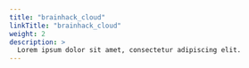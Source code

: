 ```yaml
---
title: "brainhack_cloud"
linkTitle: "brainhack_cloud"
weight: 2
description: >
  Lorem ipsum dolor sit amet, consectetur adipiscing elit.
---
```

